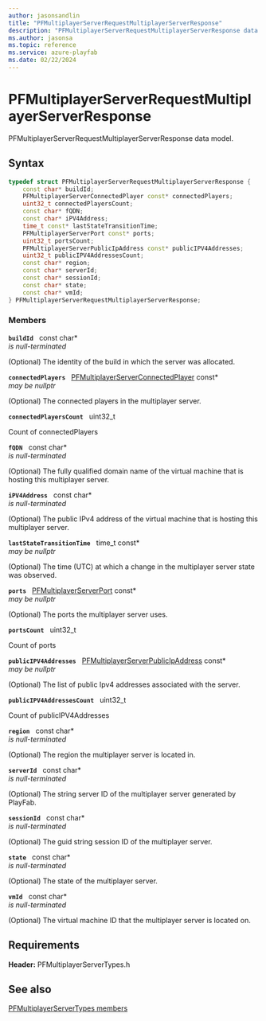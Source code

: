 ```yaml
---
author: jasonsandlin
title: "PFMultiplayerServerRequestMultiplayerServerResponse"
description: "PFMultiplayerServerRequestMultiplayerServerResponse data model."
ms.author: jasonsa
ms.topic: reference
ms.service: azure-playfab
ms.date: 02/22/2024
---
```


# PFMultiplayerServerRequestMultiplayerServerResponse  

PFMultiplayerServerRequestMultiplayerServerResponse data model.  

## Syntax  
  
```cpp
typedef struct PFMultiplayerServerRequestMultiplayerServerResponse {  
    const char* buildId;  
    PFMultiplayerServerConnectedPlayer const* connectedPlayers;  
    uint32_t connectedPlayersCount;  
    const char* fQDN;  
    const char* iPV4Address;  
    time_t const* lastStateTransitionTime;  
    PFMultiplayerServerPort const* ports;  
    uint32_t portsCount;  
    PFMultiplayerServerPublicIpAddress const* publicIPV4Addresses;  
    uint32_t publicIPV4AddressesCount;  
    const char* region;  
    const char* serverId;  
    const char* sessionId;  
    const char* state;  
    const char* vmId;  
} PFMultiplayerServerRequestMultiplayerServerResponse;  
```
  
### Members  
  
**`buildId`** &nbsp; const char*  
*is null-terminated*  
  
(Optional) The identity of the build in which the server was allocated.
  
**`connectedPlayers`** &nbsp; [PFMultiplayerServerConnectedPlayer](pfmultiplayerserverconnectedplayer.md) const*  
*may be nullptr*  
  
(Optional) The connected players in the multiplayer server.
  
**`connectedPlayersCount`** &nbsp; uint32_t  
  
Count of connectedPlayers
  
**`fQDN`** &nbsp; const char*  
*is null-terminated*  
  
(Optional) The fully qualified domain name of the virtual machine that is hosting this multiplayer server.
  
**`iPV4Address`** &nbsp; const char*  
*is null-terminated*  
  
(Optional) The public IPv4 address of the virtual machine that is hosting this multiplayer server.
  
**`lastStateTransitionTime`** &nbsp; time_t const*  
*may be nullptr*  
  
(Optional) The time (UTC) at which a change in the multiplayer server state was observed.
  
**`ports`** &nbsp; [PFMultiplayerServerPort](pfmultiplayerserverport.md) const*  
*may be nullptr*  
  
(Optional) The ports the multiplayer server uses.
  
**`portsCount`** &nbsp; uint32_t  
  
Count of ports
  
**`publicIPV4Addresses`** &nbsp; [PFMultiplayerServerPublicIpAddress](pfmultiplayerserverpublicipaddress.md) const*  
*may be nullptr*  
  
(Optional) The list of public Ipv4 addresses associated with the server.
  
**`publicIPV4AddressesCount`** &nbsp; uint32_t  
  
Count of publicIPV4Addresses
  
**`region`** &nbsp; const char*  
*is null-terminated*  
  
(Optional) The region the multiplayer server is located in.
  
**`serverId`** &nbsp; const char*  
*is null-terminated*  
  
(Optional) The string server ID of the multiplayer server generated by PlayFab.
  
**`sessionId`** &nbsp; const char*  
*is null-terminated*  
  
(Optional) The guid string session ID of the multiplayer server.
  
**`state`** &nbsp; const char*  
*is null-terminated*  
  
(Optional) The state of the multiplayer server.
  
**`vmId`** &nbsp; const char*  
*is null-terminated*  
  
(Optional) The virtual machine ID that the multiplayer server is located on.
  
  
## Requirements  
  
**Header:** PFMultiplayerServerTypes.h
  
## See also  
[PFMultiplayerServerTypes members](../pfmultiplayerservertypes_members.md)  

  
  
